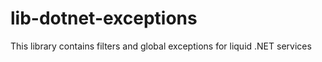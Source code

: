 # lib-dotnet-exceptions

This library contains filters and global exceptions for liquid .NET services